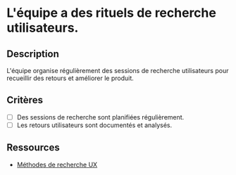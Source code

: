 # L'équipe a des rituels de recherche utilisateurs.

## Description

L'équipe organise régulièrement des sessions de recherche utilisateurs pour recueillir des retours et améliorer le produit.

## Critères

- [ ] Des sessions de recherche sont planifiées régulièrement.
- [ ] Les retours utilisateurs sont documentés et analysés.

## Ressources

- [Méthodes de recherche UX](https://www.nngroup.com/articles/which-ux-research-methods/)
